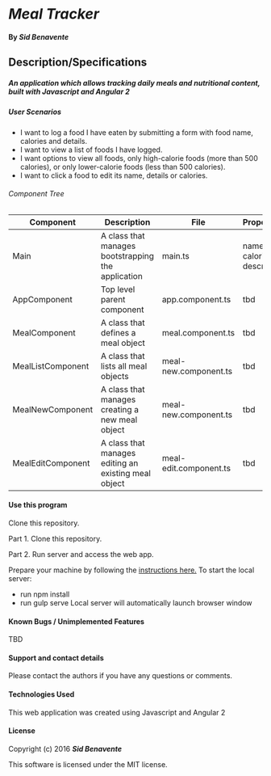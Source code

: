 # _Meal Tracker_

#### By _**Sid Benavente**_

## Description/Specifications

##### An application which allows tracking daily meals and nutritional content, built with Javascript and Angular 2

##### User Scenarios
* I want to log a food I have eaten by submitting a form with food name, calories and details.
* I want to view a list of foods I have logged.
* I want options to view all foods, only high-calorie foods (more than 500 calories), or only lower-calorie foods (less than 500 calories).
* I want to click a food to edit its name, details or calories.


###### Component Tree
| Component     | Description          | File | Properties/Methods |
| ------------- |-------------| ----- | -----|
|Main| A class that manages bootstrapping the application | main.ts | name: string, calories: number, description: string |
|AppComponent| Top level parent component | app.component.ts | tbd |
|MealComponent| A class that defines a meal object | meal.component.ts | tbd |
|MealListComponent| A class that lists all meal objects | meal-new.component.ts | tbd |
|MealNewComponent| A class that manages creating a new meal object | meal-new.component.ts | tbd |
|MealEditComponent| A class that manages editing an existing meal object | meal-edit.component.ts | tbd |

#### Use this program
Clone this repository.

Part 1. Clone this repository.

Part 2. Run server and access the web app.

Prepare your machine by following the [instructions here.](https://www.learnhowtoprogram.com/javascript/getting-started-with-javascript-2f9a73dc-b7f5-4a22-9101-e69d49f552ac/javascript-installation-and-setup-homework)
To start the local server:
* run npm install
* run gulp serve
Local server will automatically launch browser window

#### Known Bugs / Unimplemented Features
TBD

#### Support and contact details
Please contact the authors if you have any questions or comments.

#### Technologies Used
This web application was created using Javascript and Angular 2

#### License
Copyright (c) 2016 _**Sid Benavente**_

This software is licensed under the MIT license.

